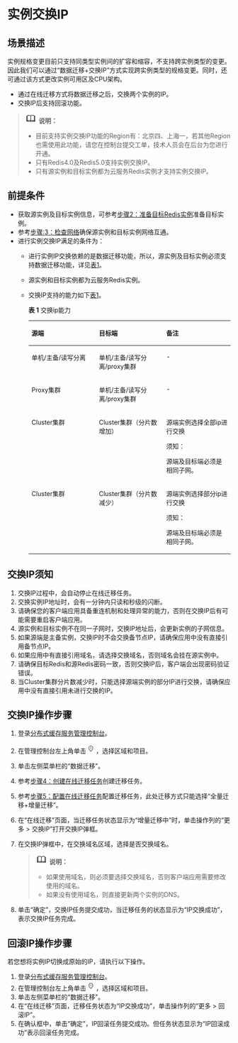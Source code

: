 # 实例交换IP<a name="ZH-CN_TOPIC_0000001148100324"></a>

## 场景描述<a name="section19329103914358"></a>

实例规格变更目前只支持同类型实例间的扩容和缩容，不支持跨实例类型的变更。因此我们可以通过“数据迁移+交换IP”方式实现跨实例类型的规格变更。同时，还可通过该方式更改实例可用区及CPU架构。

-   通过在线迁移方式将数据迁移之后，交换两个实例的IP。
-   交换IP后支持回滚功能。

>![](public_sys-resources/icon-note.gif) **说明：** 
>-   目前支持实例交换IP功能的Region有：北京四、上海一，若其他Region也需使用此功能，请您在控制台提交工单，技术人员会在后台为您进行开通。
>-   只有Redis4.0及Redis5.0支持实例交换IP。
>-   只有源实例和目标实例都为云服务Redis实例才支持实例交换IP。

## 前提条件<a name="zh-cn_topic_0177563520_section393611177"></a>

-   获取源实例及目标实例信息，可参考[步骤2：准备目标Redis实例](在线迁移方式.md#zh-cn_topic_0177563541_section1128152020384)准备目标实例。
-   参考[步骤:3：检查网络](在线迁移方式.md#zh-cn_topic_0177563541_section84284075116)确保源实例和目标实例网络互通。
-   进行实例交换IP满足的条件为：
    -   进行实例IP交换依赖的是数据迁移功能，所以，源实例及目标实例必须支持数据迁移功能，详见[表1](使用DCS迁移介绍.md#zh-cn_topic_0179456696_zh-cn_topic_0176540003_table1732614449178)。
    -   源实例和目标实例都为云服务Redis实例。
    -   交换IP支持的能力如下[表1](#table09121148162513)。

        **表 1**  交换ip能力

        <a name="table09121148162513"></a>
        <table><thead align="left"><tr id="row139110486254"><th class="cellrowborder" valign="top" width="33.33333333333333%" id="mcps1.2.4.1.1"><p id="p9911948112516"><a name="p9911948112516"></a><a name="p9911948112516"></a>源端</p>
        </th>
        <th class="cellrowborder" valign="top" width="33.33333333333333%" id="mcps1.2.4.1.2"><p id="p491116486258"><a name="p491116486258"></a><a name="p491116486258"></a>目标端</p>
        </th>
        <th class="cellrowborder" valign="top" width="33.33333333333333%" id="mcps1.2.4.1.3"><p id="p791114818256"><a name="p791114818256"></a><a name="p791114818256"></a>备注</p>
        </th>
        </tr>
        </thead>
        <tbody><tr id="row691214486252"><td class="cellrowborder" valign="top" width="33.33333333333333%" headers="mcps1.2.4.1.1 "><p id="p16912194815257"><a name="p16912194815257"></a><a name="p16912194815257"></a>单机/主备/读写分离</p>
        </td>
        <td class="cellrowborder" valign="top" width="33.33333333333333%" headers="mcps1.2.4.1.2 "><p id="p12912148132518"><a name="p12912148132518"></a><a name="p12912148132518"></a>单机/主备/读写分离/proxy集群</p>
        </td>
        <td class="cellrowborder" valign="top" width="33.33333333333333%" headers="mcps1.2.4.1.3 "><p id="p12912348132519"><a name="p12912348132519"></a><a name="p12912348132519"></a>-</p>
        </td>
        </tr>
        <tr id="row1491212483255"><td class="cellrowborder" valign="top" width="33.33333333333333%" headers="mcps1.2.4.1.1 "><p id="p4912948102512"><a name="p4912948102512"></a><a name="p4912948102512"></a>Proxy集群</p>
        </td>
        <td class="cellrowborder" valign="top" width="33.33333333333333%" headers="mcps1.2.4.1.2 "><p id="p0912184810254"><a name="p0912184810254"></a><a name="p0912184810254"></a>单机/主备/读写分离/proxy集群</p>
        </td>
        <td class="cellrowborder" valign="top" width="33.33333333333333%" headers="mcps1.2.4.1.3 "><p id="p189121648182516"><a name="p189121648182516"></a><a name="p189121648182516"></a>-</p>
        </td>
        </tr>
        <tr id="row3912124812255"><td class="cellrowborder" valign="top" width="33.33333333333333%" headers="mcps1.2.4.1.1 "><p id="p1091213484258"><a name="p1091213484258"></a><a name="p1091213484258"></a>Cluster集群</p>
        </td>
        <td class="cellrowborder" valign="top" width="33.33333333333333%" headers="mcps1.2.4.1.2 "><p id="p4912154822518"><a name="p4912154822518"></a><a name="p4912154822518"></a>Cluster集群（分片数增加）</p>
        </td>
        <td class="cellrowborder" valign="top" width="33.33333333333333%" headers="mcps1.2.4.1.3 "><p id="p391254820253"><a name="p391254820253"></a><a name="p391254820253"></a>源端实例选择全部ip进行交换</p>
        <div class="notice" id="note1991284818252"><a name="note1991284818252"></a><a name="note1991284818252"></a><span class="noticetitle"> 须知： </span><div class="noticebody"><p id="p2912204822518"><a name="p2912204822518"></a><a name="p2912204822518"></a>源端及目标端必须是相同子网。</p>
        </div></div>
        </td>
        </tr>
        <tr id="row69121848112517"><td class="cellrowborder" valign="top" width="33.33333333333333%" headers="mcps1.2.4.1.1 "><p id="p89121948172517"><a name="p89121948172517"></a><a name="p89121948172517"></a>Cluster集群</p>
        </td>
        <td class="cellrowborder" valign="top" width="33.33333333333333%" headers="mcps1.2.4.1.2 "><p id="p89121848122519"><a name="p89121848122519"></a><a name="p89121848122519"></a>Cluster集群（分片数减少）</p>
        </td>
        <td class="cellrowborder" valign="top" width="33.33333333333333%" headers="mcps1.2.4.1.3 "><p id="p891254813258"><a name="p891254813258"></a><a name="p891254813258"></a>源端实例选择部分ip进行交换</p>
        <div class="notice" id="note1912948162512"><a name="note1912948162512"></a><a name="note1912948162512"></a><span class="noticetitle"> 须知： </span><div class="noticebody"><p id="p891211489251"><a name="p891211489251"></a><a name="p891211489251"></a>源端及目标端必须是相同子网。</p>
        </div></div>
        </td>
        </tr>
        </tbody>
        </table>



## 交换IP须知<a name="section02191539882"></a>

1.  交换IP过程中，会自动停止在线迁移任务。
2.  交换实例IP地址时，会有一分钟内只读和秒级的闪断。
3.  请确保您的客户端应用具备重连机制和处理异常的能力，否则在交换IP后有可能需要重启客户端应用。
4.  源实例和目标实例不在同一子网时，交换IP地址后，会更新实例的子网信息。
5.  如果源端是主备实例，交换IP时不会交换备节点IP，请确保应用中没有直接引用备节点IP。
6.  如果应用中有直接引用域名，请选择交换域名，否则域名会挂在源实例中。
7.  请确保目标Redis和源Redis密码一致，否则交换IP后，客户端会出现密码验证错误。
8.  当Cluster集群分片数减少时，只能选择源端实例的部分IP进行交换，请确保应用中没有直接引用未进行交换的IP。

## 交换IP操作步骤<a name="section525820381326"></a>

1.  登录[分布式缓存服务管理控制台](https://console.huaweicloud.com/dcs)。
2.  在管理控制台左上角单击![](figures/icon-region.png)，选择区域和项目。
3.  单击左侧菜单栏的“数据迁移”。
4.  参考[步骤4：创建在线迁移任务](在线迁移方式.md#zh-cn_topic_0177563541_section157769524519)创建迁移任务。
5.  参考[步骤5：配置在线迁移任务](在线迁移方式.md#zh-cn_topic_0177563541_section14919536272)配置迁移任务，此处迁移方式只能选择“全量迁移+增量迁移”。
6.  在“在线迁移”页面，当迁移任务状态显示为“增量迁移中”时，单击操作列的“更多 \> 交换IP”打开交换IP弹框。
7.  在交换IP弹框中，在交换域名区域，选择是否交换域名。

    >![](public_sys-resources/icon-note.gif) **说明：** 
    >-   如果使用域名，则必须要选择交换域名，否则客户端应用需要修改使用的域名。
    >-   如果没有使用域名，则直接更新两个实例的DNS。

8.  单击“确定”，交换IP任务提交成功，当迁移任务的状态显示为“IP交换成功”，表示交换IP任务完成。

## 回滚IP操作步骤<a name="section14894173013269"></a>

若您想将实例IP切换成原始的IP，请执行以下操作。

1.  登录[分布式缓存服务管理控制台](https://console.huaweicloud.com/dcs)。
2.  在管理控制台左上角单击![](figures/icon-region.png)，选择区域和项目。
3.  单击左侧菜单栏的“数据迁移”。
4.  在“在线迁移”页面，迁移任务状态为“IP交换成功”，单击操作列的“更多 \> 回滚IP”。
5.  在确认框中，单击“确定”，IP回滚任务提交成功。但任务状态显示为“IP回滚成功”表示回滚任务完成。

